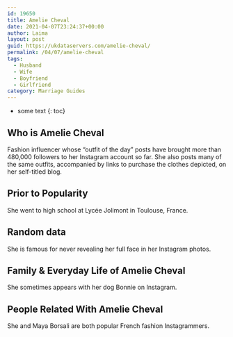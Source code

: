 ```yaml
---
id: 19650
title: Amelie Cheval
date: 2021-04-07T23:24:37+00:00
author: Laima
layout: post
guid: https://ukdataservers.com/amelie-cheval/
permalink: /04/07/amelie-cheval
tags:
  - Husband
  - Wife
  - Boyfriend
  - Girlfriend
category: Marriage Guides
---
```


* some text
{: toc}


## Who is Amelie Cheval
                  
                  
                  
Fashion influencer whose &#8220;outfit of the day&#8221; posts have brought more than 480,000 followers to her Instagram account so far. She also posts many of the same outfits, accompanied by links to purchase the clothes depicted, on her self-titled blog. 
                  
              
            
              
            
                
                
                
## Prior to Popularity
                  
                  
                  
She went to high school at Lycée Jolimont in Toulouse, France. 
                  
              
            
              
            
                
                
                
## Random data
                  
                  
                  
She is famous for never revealing her full face in her Instagram photos. 
                  
              
            
              
            
                
                
                
## Family & Everyday Life of Amelie Cheval
                  
                  
                  
She sometimes appears with her dog Bonnie on Instagram. 
                  
              
            
              
            
                
                
                
## People Related With Amelie Cheval
                  
                  
                  
She and Maya Borsali are both popular French fashion Instagrammers. 
                  
              
            
              
            
                
              
            
              
              
            
            
              
            
          
          
          